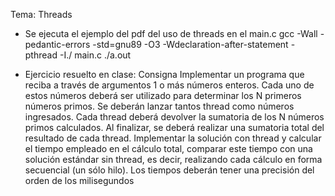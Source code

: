 Tema: Threads
- Se ejecuta el ejemplo del pdf del uso de threads en el main.c
gcc -Wall -pedantic-errors -std=gnu89 -O3 -Wdeclaration-after-statement -pthread -I./ main.c
./a.out

- Ejercicio resuelto en clase:
Consigna
Implementar un programa que reciba a través de argumentos 1 o más números enteros. Cada uno de estos números deberá ser utilizado para determinar los N primeros números primos. 
Se deberán lanzar tantos thread como números ingresados. Cada thread deberá devolver la sumatoria de los N números primos calculados. Al finalizar, se deberá realizar una sumatoria total del resultado de cada thread.
Implementar la solución con thread y calcular el tiempo empleado en el cálculo total, comparar este tiempo con una solución estándar sin thread, es decir, realizando cada cálculo en forma secuencial (un
sólo hilo). Los tiempos deberán tener una precisión del orden de los milisegundos
